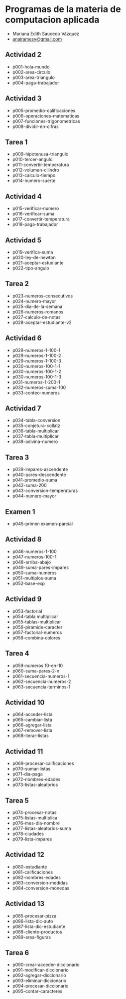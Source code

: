 
# Programas de la materia de computacion aplicada
- Mariana Edith Saucedo Vázquez
- anairamesv@gmail.com

## Actividad 2
- p001-hola-mundo
- p002-area-circulo
- p003-area-triangulo
- p004-paga-trabajador

## Actividad 3
- p005-promedio-calificaciones
- p006-operaciones-matematicas
- p007-funciones-trigonometricas
- p008-dividir-en-cifras

## Tarea 1
- p009-hipotenusa-triangulo
- p010-tercer-angulo
- p011-convertir-temperatura
- p012-volumen-cilindro
- p013-calculo-tiempo
- p014-numero-suerte

## Actividad 4
- p015-verificar-numero
- p016-verificar-suma
- p017-convertir-temperatura
- p018-paga-trabajador

## Actividad 5
- p019-verifica-suma
- p020-ley-de-newton
- p021-aceptar-estudiante
- p022-tipo-angulo

## Tarea 2
- p023-numeros-consecutivos
- p024-numero-mayor
- p025-dia-de-la-semana
- p026-numeros-romanos
- p027-calculo-de-notas
- p028-aceptar-estudiante-v2

## Actividad 6
- p029-numeros-1-100-1
- p029-numeros-1-100-2
- p029-numeros-1-100-3
- p030-numeros-100-1-1
- p030-numeros-100-1-2
- p030-numeros-100-1-3
- p031-numeros-1-200-1
- p032-numeros-suma-100
- p033-conteo-numeros

## Actividad 7
- p034-tabla-conversion
- p035-conjetura-collatz
- p036-tabla-multiplicar
- p037-tabla-multiplicar
- p038-adivina-numero

## Tarea 3
- p039-impares-ascendente
- p040-pares-descendente
- p041-promedio-suma
- p042-suma-200
- p043-conversion-temperaturas
- p044-numero-mayor

## Examen 1
- p045-primer-examen-parcial

## Actividad 8
- p046-numeros-1-100
- p047-numeros-100-1
- p048-arriba-abajo
- p049-suma-pares-impares
- p050-suma-numeros
- p051-multiplos-suma
- p052-base-exp

## Actividad 9
- p053-factorial
- p054-tabla multiplicar
- p055-tablas-multiplicar
- p056-piramide-caracter
- p057-factorial-numeros
- p058-combina-colores

## Tarea 4
- p059-numeros 10-en-10
- p060-suma-pares-2-n
- p061-secuencia-numeros-1
- p062-secuencia-numeros-2
- p063-secuencia-terminos-1

## Actividad 10
- p064-acceder-lista
- p065-cambiar-lista
- p066-agregar-lista
- p067-remover-lista
- p068-iterar-listas

## Actividad 11
- p069-procesar-calificaciones
- p070-sumar-listas
- p071-dia-paga
- p072-nombres-edades
- p073-listas-aleatorios

## Tarea 5
- p074-procesar-notas
- p075-listas-multiplica
- p076-mes-dia-nombre
- p077-listas-aleatorios-suma
- p078-ciudades
- p079-lista-impares

## Actividad 12
- p080-estudiante
- p081-calificaciones
- p082-nombres-edades
- p083-conversion-medidas
- p084-conversion-monedas

## Actividad 13
- p085-procesar-pizza
- p086-lista-dic-auto
- p087-lista-dic-estudiante
- p088-cliente-productos
- p089-area-figuras

## Tarea 6
- p090-crear-acceder-diccionario
- p091-modificar-diccionario
- p092-agregar-diccionario
- p093-eliminar-diccionario
- p094-procesar-diccionario
- p095-contar-caracteres